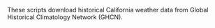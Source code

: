 These scripts download historical California weather data from Global Historical Climatology Network (GHCN).
